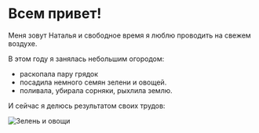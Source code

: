 # Всем привет! 

Меня зовут Наталья и свободное время я люблю проводить на свежем воздухе.

В этом году я занялась небольшим огородом: 
 - pаскопала пару грядок 
 - посадила немного семян зелени и овощей. 
 - поливала, убирала сорняки, рыхлила землю. 

И сейчас я делюсь результатом своих трудов:

![Зелень и овощи](https://kartinkin.net/uploads/posts/2021-08/thumbs/1627805399_50-kartinkin-com-p-ovoshchnie-kulturnie-rasteniya-yeda-krasiv-60.jpg)

